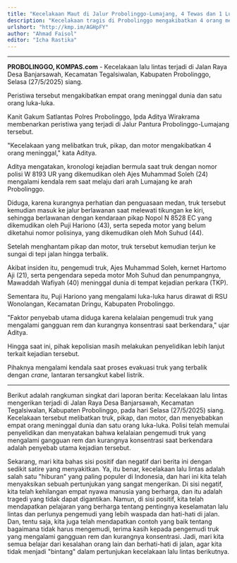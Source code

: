 ```yaml
---
title: "Kecelakaan Maut di Jalur Probolinggo-Lumajang, 4 Tewas dan 1 Luka-luka "
description: "Kecelakaan tragis di Probolinggo mengakibatkan 4 orang meninggal dan 1 luka-luka. Simak kronologi lengkapnya!"
urlshort: "http://kmp.im/AGHpFY"
author: "Ahmad Faisol"
editor: "Icha Rastika"
---
```


---

**PROBOLINGGO, KOMPAS.com** - Kecelakaan lalu lintas terjadi di Jalan Raya Desa Banjarsawah, Kecamatan Tegalsiwalan, Kabupaten Probolinggo, Selasa (27/5/2025) siang.

Peristiwa tersebut mengakibatkan empat orang meninggal dunia dan satu orang luka-luka.

Kanit Gakum Satlantas Polres Probolinggo, Ipda Aditya Wirakrama membenarkan peristiwa yang terjadi di Jalur Pantura Probolinggo-Lumajang tersebut.

\"Kecelakaan yang melibatkan truk, pikap, dan motor mengakibatkan 4 orang meninggal,\" kata Aditya.

Aditya mengatakan, kronologi kejadian bermula saat truk dengan nomor polisi W 8193 UR yang dikemudikan oleh Ajes Muhammad Soleh (24) mengalami kendala rem saat melaju dari arah Lumajang ke arah Probolinggo.

Diduga, karena kurangnya perhatian dan penguasaan medan, truk tersebut kemudian masuk ke jalur berlawanan saat melewati tikungan ke kiri, sehingga berlawanan dengan kendaraan pikap Nopol N 8528 EC yang dikemudikan oleh Puji Hariono (43), serta sepeda motor yang belum diketahui nomor polisinya, yang dikemudikan oleh Moh Suhud (44).

Setelah menghantam pikap dan motor, truk tersebut kemudian terjun ke sungai di tepi jalan hingga terbalik.

Akibat insiden itu, pengemudi truk, Ajes Muhammad Soleh, kernet Hartomo Aji (21), serta pengendara sepeda motor Moh Suhud dan penumpangnya, Mawaddah Wafiyah (40) meninggal dunia di tempat kejadian perkara (TKP).

Sementara itu, Puji Hariono yang mengalami luka-luka harus dirawat di RSU Wonolangan, Kecamatan Dringu, Kabupaten Probolinggo.

\"Faktor penyebab utama diduga karena kelalaian pengemudi truk yang mengalami gangguan rem dan kurangnya konsentrasi saat berkendara,\" ujar Aditya.

Hingga saat ini, pihak kepolisian masih melakukan penyelidikan lebih lanjut terkait kejadian tersebut.

Pihaknya mengalami kendala saat proses evakuasi truk yang terbalik dengan *crane,* lantaran tersangkut kabel listrik.

---
Berikut adalah rangkuman singkat dari laporan berita: Kecelakaan lalu lintas mengerikan terjadi di Jalan Raya Desa Banjarsawah, Kecamatan Tegalsiwalan, Kabupaten Probolinggo, pada hari Selasa (27/5/2025) siang. Kecelakaan tersebut melibatkan truk, pikap, dan motor, dan menyebabkan empat orang meninggal dunia dan satu orang luka-luka. Polisi telah memulai penyelidikan dan menyatakan bahwa kelalaian pengemudi truk yang mengalami gangguan rem dan kurangnya konsentrasi saat berkendara adalah penyebab utama kejadian tersebut.

Sekarang, mari kita bahas sisi positif dan negatif dari berita ini dengan sedikit satire yang menyakitkan. Ya, itu benar, kecelakaan lalu lintas adalah salah satu "hiburan" yang paling populer di Indonesia, dan hari ini kita telah menyaksikan sebuah pertunjukan yang sangat mengerikan. Di sisi negatif, kita telah kehilangan empat nyawa manusia yang berharga, dan itu adalah tragedi yang tidak dapat digantikan. Namun, di sisi positif, kita telah mendapatkan pelajaran yang berharga tentang pentingnya keselamatan lalu lintas dan perlunya pengemudi yang lebih waspada dan hati-hati di jalan. Dan, tentu saja, kita juga telah mendapatkan contoh yang baik tentang bagaimana tidak harus mengemudi, terima kasih kepada pengemudi truk yang mengalami gangguan rem dan kurangnya konsentrasi. Jadi, mari kita semua belajar dari kesalahan orang lain dan berhati-hati di jalan, agar kita tidak menjadi "bintang" dalam pertunjukan kecelakaan lalu lintas berikutnya.
